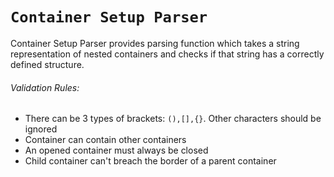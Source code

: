 # `Container Setup Parser`

Container Setup Parser provides parsing function which takes a string representation of nested containers and checks if that string has a correctly defined structure.

###### Validation Rules:
- There can be 3 types of brackets: `(),[],{}`. Other characters should be ignored
- Container can contain other containers
- An opened container must always be closed
- Child container can't breach the border of a parent container